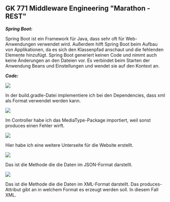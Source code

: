 ## GK 771 Middleware Engineering "Marathon - REST"

***Spring Boot:***

Spring Boot ist ein Framework für Java, dass sehr oft für Web-Anwendungen verwendet wird. Außerdem hilft Spring Boot beim Aufbau von Applikationen, da es sich den Klassenpfad anschaut und die fehlenden Elemente hinzufügt. Spring Boot generiert keinen Code und nimmt auch keine Änderungen an den Dateien vor. Es verbindet beim Starten der Anwendung Beans und Einstellungen und wendet sie auf den Kontext an.

***Code:***

![](C:\Schule\SYT\DezentraleSysteme\Screenshots\dependency.PNG)

In der build.gradle-Datei implementiere ich bei den Dependencies, dass xml als Format verwendet werden kann.

![](C:\Schule\SYT\DezentraleSysteme\Screenshots\import.PNG)

Im Controller habe ich das MediaType-Package importiert, weil sonst produces einen Fehler wirft.

![](C:\Schule\SYT\DezentraleSysteme\Screenshots\Website.PNG)

Hier habe ich eine weitere Unterseite für die Website erstellt.

![](C:\Schule\SYT\DezentraleSysteme\Screenshots\JSON-Methode.PNG)

Das ist die Methode die die Daten im JSON-Format darstellt.

![](C:\Schule\SYT\DezentraleSysteme\Screenshots\XML-Methode.PNG)

Das ist die Methode die die Daten im XML-Format darstellt. Das produces-Attribut gibt an in welchem Format es erzeugt werden soll. In diesem Fall XML. 

